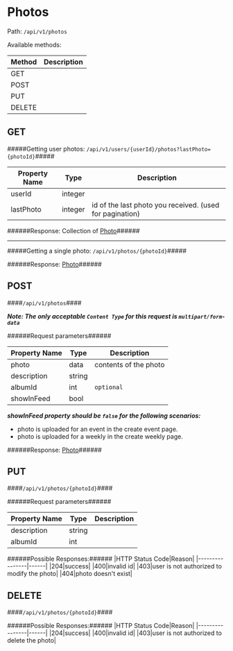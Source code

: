 Photos
=

Path: `/api/v1/photos`  

Available methods:

|Method|Description|
|------|-----------|
|GET||
|POST||
|PUT||
|DELETE||

GET
-
#####Getting user photos: `/api/v1/users/{userId}/photos?lastPhoto={photoId}`#####

|Property Name|Type|Description|
|-------------|----|-----------|
|userId|integer||
|lastPhoto|integer|id of the last photo you received. (used for pagination)|

######Response: Collection of [Photo](https://github.com/zazzlife/api-docs/blob/master/objects/photo.md)######

----------------------

#####Getting a single photo: `/api/v1/photos/{photoId}`#####

######Response: [Photo](https://github.com/zazzlife/api-docs/blob/master/objects/photo.md)######

POST
-
####`/api/v1/photos`####

***Note: The only acceptable `Content Type` for this request is `multipart/form-data`***

######Request parameters######

|Property Name|Type|Description|
|-------------|----|-----------|
|photo|data|contents of the photo|
|description|string||
|albumId|int|`optional`|
|showInFeed|bool||

***showInFeed property should be `false` for the following scenarios:***
* photo is uploaded for an event in the create event page.
* photo is uploaded for a weekly in the create weekly page.


######Response: [Photo](https://github.com/zazzlife/api-docs/blob/master/objects/photo.md)######

PUT
-
####`/api/v1/photos/{photoId}`####

######Request parameters######

|Property Name|Type|Description|
|-------------|----|-----------|
|description|string||
|albumId|int||

######Possible Responses:######
|HTTP Status Code|Reason|
|----------------|------|
|204|success|
|400|invalid id|
|403|user is not authorized to modify the photo|
|404|photo doesn't exist|


DELETE
-
####`/api/v1/photos/{photoId}`####

######Possible Responses:######
|HTTP Status Code|Reason|
|----------------|------|
|204|success|
|400|invalid id|
|403|user is not authorized to delete the photo|
